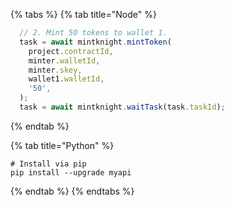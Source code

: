 





{% tabs %}
{% tab title="Node" %}
```javascript
  // 2. Mint 50 tokens to wallet 1.
  task = await mintknight.mintToken(
    project.contractId,
    minter.walletId,
    minter.skey,
	wallet1.walletId,
	'50',
  );
  task = await mintknight.waitTask(task.taskId);
```
{% endtab %}

{% tab title="Python" %}
```
# Install via pip
pip install --upgrade myapi
```
{% endtab %}
{% endtabs %}